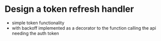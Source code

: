 # Design a token refresh handler

- simple token functionality 
- with backoff implemented as a decorator to the function calling the api needing the auth token